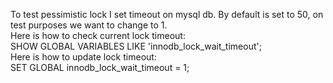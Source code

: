 To test pessimistic lock I set timeout on mysql db. By default is set to 50, on test purposes we want to change to 1.<br/>
Here is how to check current lock timeout:<br/>
SHOW GLOBAL VARIABLES LIKE 'innodb_lock_wait_timeout';<br/>
Here is how to update lock timeout:<br/>
SET GLOBAL innodb_lock_wait_timeout = 1;<br/>
